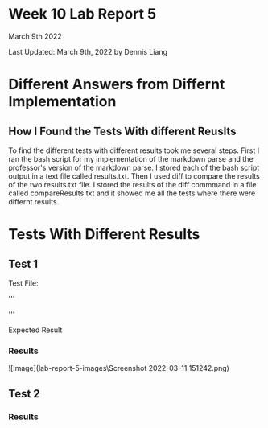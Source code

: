 # Week 10 Lab Report 5
March 9th 2022

Last Updated: March 9th, 2022 by Dennis Liang

# Different Answers from Differnt Implementation

## How I Found the Tests With different Reuslts

To find the different tests with different results took me several steps.
First I ran the bash script for my implementation of the markdown parse
and the professor's version of the markdown parse. I stored each of the bash 
script output in a text file called results.txt. Then I used diff to compare
the results of the two results.txt file. I stored  the results of the diff
commmand in a file called compareResults.txt and it showed me all the
tests where there were differnt results.

# Tests With Different Results

## Test 1
Test File:

'''

'''

Expected Result

### Results
![Image](lab-report-5-images\Screenshot 2022-03-11 151242.png)


## Test 2

### Results